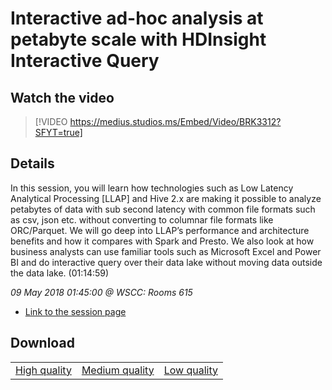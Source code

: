 # Interactive ad-hoc analysis at petabyte scale with HDInsight Interactive Query

## Watch the video
> [!VIDEO https://medius.studios.ms/Embed/Video/BRK3312?SFYT=true]

## Details

In this session, you will learn how technologies such as Low Latency Analytical Processing [LLAP] and Hive 2.x are making it possible to analyze petabytes of data with sub second latency with common file formats such as csv, json etc. without converting to columnar file formats like ORC/Parquet. We will go deep into LLAP’s performance and architecture benefits and how it compares with Spark and Presto. We also look at how business analysts can use familiar tools such as Microsoft Excel and Power BI and do interactive query over their data lake without moving data outside the data lake. (01:14:59)

*09 May 2018 01:45:00 @ WSCC: Rooms 615*

- [Link to the session page](https://channel9.msdn.com/Events/Build/2018/BRK3312)

## Download

||||
|:--:|:----:|:-:|
|[High quality](https://sec.ch9.ms/ch9/cc01/e4ebf0c8-91a5-4dcd-a2d8-660c7bb1cc01/BRK3312_high.mp4)|[Medium quality](https://sec.ch9.ms/ch9/cc01/e4ebf0c8-91a5-4dcd-a2d8-660c7bb1cc01/BRK3312_mid.mp4)|[Low quality](https://sec.ch9.ms/ch9/cc01/e4ebf0c8-91a5-4dcd-a2d8-660c7bb1cc01/BRK3312.mp4)